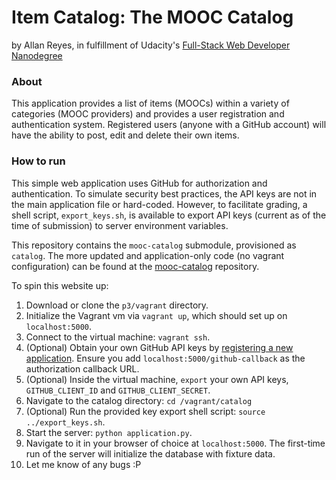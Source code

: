 # Item Catalog: The MOOC Catalog

by Allan Reyes, in fulfillment of Udacity's [Full-Stack Web Developer Nanodegree](https://www.udacity.com/course/nd004)

### About

This application provides a list of items (MOOCs) within a variety of categories (MOOC providers) and provides a user registration and authentication system.  Registered users (anyone with a GitHub account) will have the ability to post, edit and delete their own items.

### How to run

This simple web application uses GitHub for authorization and authentication.  To simulate security best practices, the API keys are not in the main application file or hard-coded.  However, to facilitate grading, a shell script, `export_keys.sh`, is available to export API keys (current as of the time of submission) to server environment variables.

This repository contains the `mooc-catalog` submodule, provisioned as `catalog`. The more updated and application-only code (no vagrant configuration) can be found at the [mooc-catalog](https://github.com/allanbreyes/mooc-catalog) repository.

To spin this website up:

1. Download or clone the `p3/vagrant` directory.
2. Initialize the Vagrant vm via `vagrant up`, which should set up on `localhost:5000`.
3. Connect to the virtual machine: `vagrant ssh`.
4. (Optional) Obtain your own GitHub API keys by [registering a new application](https://github.com/settings/applications).  Ensure you add `localhost:5000/github-callback` as the authorization callback URL.
5. (Optional) Inside the virtual machine, `export` your own API keys, `GITHUB_CLIENT_ID` and `GITHUB_CLIENT_SECRET`.
6. Navigate to the catalog directory: `cd /vagrant/catalog`
7. (Optional) Run the provided key export shell script: `source ../export_keys.sh`.
8. Start the server: `python application.py`.
9. Navigate to it in your browser of choice at `localhost:5000`.  The first-time run of the server will initialize the database with fixture data.
10. Let me know of any bugs :P